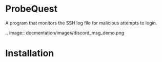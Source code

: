 ProbeQuest
==========

A program that monitors the SSH log file for malicious attempts to login.

.. image:: docmentation/images/discord_msg_demo.png


Installation
============
